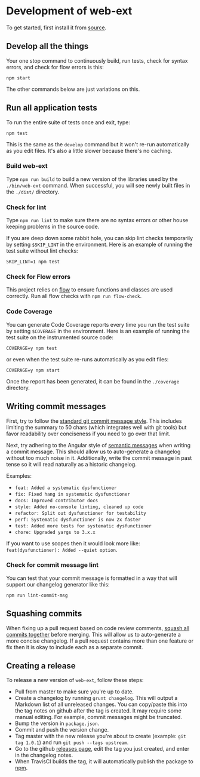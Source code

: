 # Development of web-ext

To get started, first install it from [source](README.md#installation-from-source).

## Develop all the things

Your one stop command to continuously build, run tests, check for
syntax errors, and check for flow errors is this:

    npm start

The other commands below are just variations on this.

## Run all application tests

To run the entire suite of tests once and exit, type:

    npm test

This is the same as the `develop` command but it won't re-run automatically as
you edit files. It's also a little slower because there's no caching.

### Build web-ext

Type `npm run build` to build a new version of the libraries used by the
`./bin/web-ext` command. When successful, you will see newly built files in
the `./dist/` directory.

### Check for lint

Type `npm run lint` to make sure there are no syntax errors or other house
keeping problems in the source code.

If you are deep down some rabbit hole, you can skip lint checks temporarily
by setting `$SKIP_LINT` in the environment. Here is an example of running
the test suite without lint checks:

    SKIP_LINT=1 npm test

### Check for Flow errors

This project relies on [flow](http://flowtype.org/) to ensure functions and
classes are used correctly. Run all flow checks with `npm run flow-check`.

### Code Coverage

You can generate Code Coverage reports every time you run the test suite
by setting `$COVERAGE` in the environment. Here is an example of running
the test suite on the instrumented source code:

    COVERAGE=y npm test

or even when the test suite re-runs automatically as you edit files:

    COVERAGE=y npm start

Once the report has been generated, it can be found in the `./coverage` directory.

## Writing commit messages

First, try to follow the
[standard git commit message style](http://tbaggery.com/2008/04/19/a-note-about-git-commit-messages.html).
This includes limiting the summary to 50 chars (which integrates well with git
tools) but favor readability over conciseness if you need to go over that limit.

Next, try adhering to the Angular style of
[semantic messages](https://github.com/angular/angular.js/blob/master/CONTRIBUTING.md#commit)
when writing a commit message.
This should allow us to auto-generate a changelog without too much noise in it.
Additionally, write the commit message in past tense so it will read
naturally as a historic changelog.

Examples:
* `feat: Added a systematic dysfunctioner`
* `fix: Fixed hang in systematic dysfunctioner`
* `docs: Improved contributor docs`
* `style: Added no-console linting, cleaned up code`
* `refactor: Split out dysfunctioner for testability`
* `perf: Systematic dysfunctioner is now 2x faster`
* `test: Added more tests for systematic dysfunctioner`
* `chore: Upgraded yargs to 3.x.x`

If you want to use scopes then it would look more like:
`feat(dysfunctioner): Added --quiet option`.

### Check for commit message lint

You can test that your commit message is formatted in a way that will support
our changelog generator like this:

    npm run lint-commit-msg

## Squashing commits

When fixing up a pull request based on code review comments,
[squash all commits together](https://github.com/ginatrapani/todo.txt-android/wiki/Squash-All-Commits-Related-to-a-Single-Issue-into-a-Single-Commit)
before merging. This will allow us to auto-generate a more concise
changelog. If a pull request contains more than one feature or fix then
it is okay to include each as a separate commit.

## Creating a release

To release a new version of `web-ext`, follow these steps:

* Pull from master to make sure you're up to date.
* Create a changelog by running `grunt changelog`.
  This will output a Markdown list of all unreleased changes.
  You can copy/paste this into the tag notes on github after the tag is created.
  It may require some manual editing. For example, commit messages might be
  truncated.
* Bump the version in `package.json`.
* Commit and push the version change.
* Tag master with the new release you're about to create
  (example: `git tag 1.0.1`) and run `git push --tags upstream`.
* Go to the github
  [releases page](https://github.com/mozilla/web-ext/releases),
  edit the tag you just created, and enter in the changelog notes.
* When TravisCI builds the tag,
  it will automatically publish the package to
  [npm](https://www.npmjs.com/package/web-ext).
